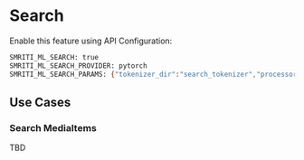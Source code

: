 # Search
Enable this feature using API Configuration:
```bash
SMRITI_ML_SEARCH: true
SMRITI_ML_SEARCH_PROVIDER: pytorch
SMRITI_ML_SEARCH_PARAMS: {"tokenizer_dir":"search_tokenizer","processor_dir":"search_processor","text_file":"search_text_v240309.pt","vision_file":"search_vision_v240309.pt"}
```

## Use Cases

### Search MediaItems
TBD